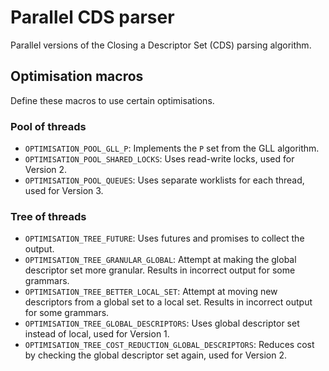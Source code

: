 # Parallel CDS parser
Parallel versions of the Closing a Descriptor Set (CDS) parsing algorithm.

## Optimisation macros
Define these macros to use certain optimisations.

### Pool of threads
- `OPTIMISATION_POOL_GLL_P`: Implements the `P` set from the GLL algorithm.
- `OPTIMISATION_POOL_SHARED_LOCKS`: Uses read-write locks, used for Version 2.
- `OPTIMISATION_POOL_QUEUES`: Uses separate worklists for each thread, used for Version 3.

### Tree of threads
- `OPTIMISATION_TREE_FUTURE`: Uses futures and promises to collect the output.
- `OPTIMISATION_TREE_GRANULAR_GLOBAL`: Attempt at making the global descriptor set more granular. Results in incorrect output for some grammars.
- `OPTIMISATION_TREE_BETTER_LOCAL_SET`: Attempt at moving new descriptors from a global set to a local set. Results in incorrect output for some grammars.
- `OPTIMISATION_TREE_GLOBAL_DESCRIPTORS`: Uses global descriptor set instead of local, used for Version 1.
- `OPTIMISATION_TREE_COST_REDUCTION_GLOBAL_DESCRIPTORS`: Reduces cost by checking the global descriptor set again, used for Version 2.
